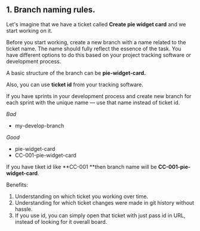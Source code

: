 ## 1. Branch naming rules.

Let's imagine that we have a ticket called **Create pie widget card** and we start working on it.

Before you start working, create a new branch with a name related to the ticket name. The name should fully reflect the essence of the task. You have different options to do this based on your project tracking software or development process. 

A basic structure of the branch can be **pie-widget-card.**

Also, you can use **ticket id** from your tracking software. 

If you have sprints in your development process and create new branch for each sprint with the unique name — use that name instead of ticket id. 



_Bad_

-   my-develop-branch

_Good_

-   pie-widget-card
-   СС-001-pie-widget-card



If you have tiket id like **CC-001 **then branch name will be **CC-001-pie-widget-card**.



Benefits:

1.  Understanding on which ticket you working over time.
2.  Understanding for which ticket changes were made in git history without hassle.
3.  If you use id, you can simply open that ticket with just pass id in URL, instead of looking for it overall board.